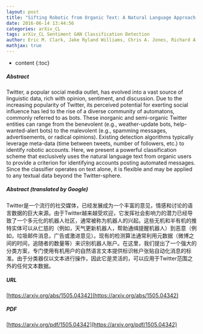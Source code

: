 ```yaml
---
layout: post
title: "Sifting Robotic from Organic Text: A Natural Language Approach for Detecting Automation on Twitter"
date: 2016-06-14 13:44:56
categories: arXiv_CL
tags: arXiv_CL Sentiment GAN Classification Detection
author: Eric M. Clark, Jake Ryland Williams, Chris A. Jones, Richard A. Galbraith, Christopher M. Danforth, Peter Sheridan Dodds
mathjax: true
---
```


* content
{:toc}

##### Abstract
Twitter, a popular social media outlet, has evolved into a vast source of linguistic data, rich with opinion, sentiment, and discussion. Due to the increasing popularity of Twitter, its perceived potential for exerting social influence has led to the rise of a diverse community of automatons, commonly referred to as bots. These inorganic and semi-organic Twitter entities can range from the benevolent (e.g., weather-update bots, help-wanted-alert bots) to the malevolent (e.g., spamming messages, advertisements, or radical opinions). Existing detection algorithms typically leverage meta-data (time between tweets, number of followers, etc.) to identify robotic accounts. Here, we present a powerful classification scheme that exclusively uses the natural language text from organic users to provide a criterion for identifying accounts posting automated messages. Since the classifier operates on text alone, it is flexible and may be applied to any textual data beyond the Twitter-sphere.

##### Abstract (translated by Google)
Twitter是一个流行的社交媒体，已经发展成为一个丰富的意见，情感和讨论的语言数据的巨大来源。由于Twitter越来越受欢迎，它发挥社会影响力的潜力已经导致了一个多元化的机器人社区，通常被称为机器人的兴起。这些无机和半有机的推特实体可以从仁慈的（例如，天气更新机器人，帮助通缉提醒机器人）到恶意（例如，垃圾邮件消息，广告或激进意见）。现有的检测算法通常利用元数据（微博之间的时间，追随者的数量等）来识别机器人账户。在这里，我们提出了一个强大的分类方案，专门使用有机用户的自然语言文本提供标识帐户张贴自动化消息的标准。由于分类器仅以文本进行操作，因此它是灵活的，可以应用于Twitter范围之外的任何文本数据。

##### URL
[https://arxiv.org/abs/1505.04342](https://arxiv.org/abs/1505.04342)

##### PDF
[https://arxiv.org/pdf/1505.04342](https://arxiv.org/pdf/1505.04342)

